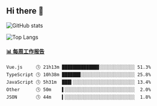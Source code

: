 ## Hi there 👋

![GitHub stats](https://github-readme-stats.orilight.top/api?username=orilights)

![Top Langs](https://github-readme-stats.orilight.top/api/top-langs/?username=orilights&layout=compact)

<!-- waka-box start -->
#### <a href="https://gist.github.com/92c8d5b388768c10efcba86e82b7c4fb" target="_blank">📊 每周工作报告</a>
```text
Vue.js     🕓 21h13m █████████████▊░░░░░░░░░░░░░ 51.3%
TypeScript 🕓 10h38m ██████▉░░░░░░░░░░░░░░░░░░░░ 25.8%
JavaScript 🕓 5h31m  ███▌░░░░░░░░░░░░░░░░░░░░░░░ 13.4%
Other      🕓 50m    ▌░░░░░░░░░░░░░░░░░░░░░░░░░░  2.0%
JSON       🕓 44m    ▍░░░░░░░░░░░░░░░░░░░░░░░░░░  1.8%
```
<!-- Powered by https://github.com/journey-ad/waka-box-go . -->
<!-- waka-box end -->
